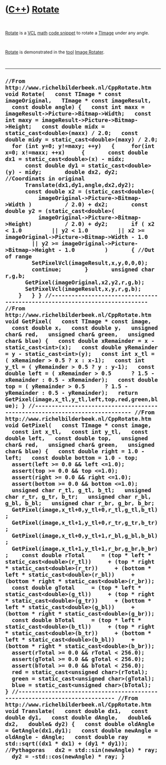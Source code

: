 



 

 

 

 

 

([C++](Cpp.md)) [Rotate](CppRotate.md)
========================================

 

[Rotate](CppRotate.md) is a [VCL](CppVcl.md) [math](CppMath.htm) [code
snippet](CppCodeSnippets.md) to rotate a [TImage](CppTImage.md) under
any angle.

 

[Rotate](CppRotate.md) is demonstrated in the [tool](Tools.md) [Image
Rotater](ToolImageRotater.md).

 

  --------------------------------------------------------------------------------------------------------------------------------------------------------------------------------------------------------------------------------------------------------------------------------------------------------------------------------------------------------------------------------------------------------------------------------------------------------------------------------------------------------------------------------------------------------------------------------------------------------------------------------------------------------------------------------------------------------------------------------------------------------------------------------------------------------------------------------------------------------------------------------------------------------------------------------------------------------------------------------------------------------------------------------------------------------------------------------------------------------------------------------------------------------------------------------------------------------------------------------------------------------------------------------------------------------------------------------------------------------------------------------------------------------------------------------------------------------------------------------------------------------------------------------------------------------------------------------------------------------------------------------------------------------------------------------------------------------------------------------------------------------------------------------------------------------------------------------------------------------------------------------------------------------------------------------------------------------------------------------------------------------------------------------------------------------------------------------------------------------------------------------------------------------------------------------------------------------------------------------------------------------------------------------------------------------------------------------------------------------------------------------------------------------------------------------------------------------------------------------------------------------------------------------------------------------------------------------------------------------------------------------------------------------------------------------------------------------------------------------------------------------------------------------------------------------------------------------------------------------------------------------------------------------------------------------------------------------------------------------------------------------------------------------------------------------------------------------------------------------------------------------------------------------------------------------------------------------------------------------------------------------------------------------------------------------------------------------------------------------------------------------------------------------------------------------------------------------------------------------------------------------------------------------------------------------------------------------------------------------------------------------------------------------------------------------------------------------------------------------------------------------------------------------------------------------------------------------------------------------------------------------------------------------------------------------------------------------------------------------------------------------------------------------------------------------------------------------------------------------------------------------------------------------------------------------------------------------------------------------------------------------------------------------------------------------------------------------------------------------------------------------------------------------------------------------------------------------------
  ` //From http://www.richelbilderbeek.nl/CppRotate.htm void Rotate(   const TImage * const imageOriginal,   TImage * const imageResult,   const double angle) {   const int maxx = imageResult->Picture->Bitmap->Width;   const int maxy = imageResult->Picture->Bitmap->Height;   const double midx = static_cast<double>(maxx) / 2.0;   const double midy = static_cast<double>(maxy) / 2.0;    for (int y=0; y!=maxy; ++y)   {     for(int x=0; x!=maxx; ++x)     {       const double dx1 = static_cast<double>(x) - midx;       const double dy1 = static_cast<double>(y) - midy;       double dx2, dy2; //Coordinats in original       Translate(dx1,dy1,angle,dx2,dy2);       const double x2 = (static_cast<double>(           imageOriginal->Picture->Bitmap->Width )          / 2.0) + dx2;       const double y2 = (static_cast<double>(           imageOriginal->Picture->Bitmap->Height)          / 2.0) + dy2;       if ( x2 < 1.0         || y2 < 1.0         || x2 >= imageOriginal->Picture->Bitmap->Width - 1.0         || y2 >= imageOriginal->Picture->Bitmap->Height - 1.0         )       { //Out of range         SetPixelVcl(imageResult,x,y,0,0,0);         continue;       }       unsigned char r,g,b;       GetPixel(imageOriginal,x2,y2,r,g,b);       SetPixelVcl(imageResult,x,y,r,g,b);     }   } } //--------------------------------------------------------------------------- //From http://www.richelbilderbeek.nl/CppRotate.htm void GetPixel(   const TImage * const image,   const double x,   const double y,   unsigned char& red,   unsigned char& green,   unsigned char& blue) {   const double xRemainder = x - static_cast<int>(x);   const double yRemainder = y - static_cast<int>(y);   const int x_tl = ( xRemainder > 0.5 ? x : x-1);   const int y_tl = ( yRemainder > 0.5 ? y : y-1);   const double left = ( xRemainder > 0.5      ? 1.5 - xRemainder : 0.5 - xRemainder);   const double top = ( yRemainder > 0.5      ? 1.5 - yRemainder : 0.5 - yRemainder);   return GetPixel(image,x_tl,y_tl,left,top,red,green,blue); } //--------------------------------------------------------------------------- //From http://www.richelbilderbeek.nl/CppRotate.htm void GetPixel(   const TImage * const image,   const int x_tl,   const int y_tl,   const double left,   const double top,   unsigned char& red,   unsigned char& green,   unsigned char& blue) {   const double right = 1.0 - left;   const double bottom = 1.0 - top;   assert(left >= 0.0 && left <=1.0);   assert(top >= 0.0 && top <=1.0);   assert(right >= 0.0 && right <=1.0);   assert(bottom >= 0.0 && bottom <=1.0);    unsigned char r_tl, g_tl, b_tl;   unsigned char r_tr, g_tr, b_tr;   unsigned char r_bl, g_bl, b_bl;   unsigned char r_br, g_br, b_br;    GetPixel(image,x_tl+0,y_tl+0,r_tl,g_tl,b_tl);   GetPixel(image,x_tl+1,y_tl+0,r_tr,g_tr,b_tr);   GetPixel(image,x_tl+0,y_tl+1,r_bl,g_bl,b_bl);   GetPixel(image,x_tl+1,y_tl+1,r_br,g_br,b_br);    const double rTotal     = (top * left * static_cast<double>(r_tl))     + (top * right * static_cast<double>(r_tr))     + (bottom * left * static_cast<double>(r_bl))     + (bottom * right * static_cast<double>(r_br));   const double gTotal     = (top * left * static_cast<double>(g_tl))     + (top * right * static_cast<double>(g_tr))     + (bottom * left * static_cast<double>(g_bl))     + (bottom * right * static_cast<double>(g_br));   const double bTotal     = (top * left * static_cast<double>(b_tl))     + (top * right * static_cast<double>(b_tr))     + (bottom * left * static_cast<double>(b_bl))     + (bottom * right * static_cast<double>(b_br));   assert(rTotal >= 0.0 && rTotal < 256.0);   assert(gTotal >= 0.0 && gTotal < 256.0);   assert(bTotal >= 0.0 && bTotal < 256.0);   red = static_cast<unsigned char>(rTotal);   green = static_cast<unsigned char>(gTotal);   blue = static_cast<unsigned char>(bTotal);  } //--------------------------------------------------------------------------- //From http://www.richelbilderbeek.nl/CppRotate.htm void Translate(   const double dx1,   const double dy1,   const double dAngle,   double& dx2,   double& dy2) {   const double oldAngle = GetAngle(dx1,dy1);   const double newAngle = oldAngle - dAngle;   const double ray      = std::sqrt((dx1 * dx1) + (dy1 * dy1)); //Pythagoras   dx2 = std::sin(newAngle) * ray;   dy2 = -std::cos(newAngle) * ray; }  `
  --------------------------------------------------------------------------------------------------------------------------------------------------------------------------------------------------------------------------------------------------------------------------------------------------------------------------------------------------------------------------------------------------------------------------------------------------------------------------------------------------------------------------------------------------------------------------------------------------------------------------------------------------------------------------------------------------------------------------------------------------------------------------------------------------------------------------------------------------------------------------------------------------------------------------------------------------------------------------------------------------------------------------------------------------------------------------------------------------------------------------------------------------------------------------------------------------------------------------------------------------------------------------------------------------------------------------------------------------------------------------------------------------------------------------------------------------------------------------------------------------------------------------------------------------------------------------------------------------------------------------------------------------------------------------------------------------------------------------------------------------------------------------------------------------------------------------------------------------------------------------------------------------------------------------------------------------------------------------------------------------------------------------------------------------------------------------------------------------------------------------------------------------------------------------------------------------------------------------------------------------------------------------------------------------------------------------------------------------------------------------------------------------------------------------------------------------------------------------------------------------------------------------------------------------------------------------------------------------------------------------------------------------------------------------------------------------------------------------------------------------------------------------------------------------------------------------------------------------------------------------------------------------------------------------------------------------------------------------------------------------------------------------------------------------------------------------------------------------------------------------------------------------------------------------------------------------------------------------------------------------------------------------------------------------------------------------------------------------------------------------------------------------------------------------------------------------------------------------------------------------------------------------------------------------------------------------------------------------------------------------------------------------------------------------------------------------------------------------------------------------------------------------------------------------------------------------------------------------------------------------------------------------------------------------------------------------------------------------------------------------------------------------------------------------------------------------------------------------------------------------------------------------------------------------------------------------------------------------------------------------------------------------------------------------------------------------------------------------------------------------------------------------------------------------------------------------------------

 

 

 

 

 





 



